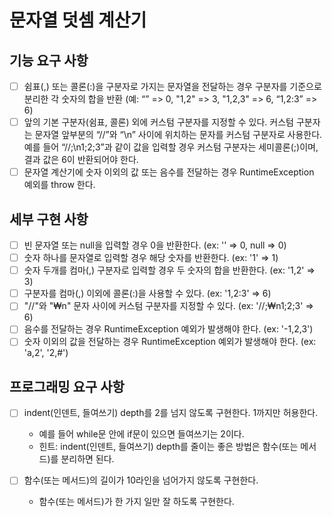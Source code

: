 # 문자열 덧셈 계산기
## 기능 요구 사항
* [ ] 쉼표(,) 또는 콜론(:)을 구분자로 가지는 문자열을 전달하는 경우 구분자를 기준으로 분리한 각 숫자의 합을 반환 (예: “” => 0, "1,2" => 3, "1,2,3" => 6, “1,2:3” => 6)
* [ ] 앞의 기본 구분자(쉼표, 콜론) 외에 커스텀 구분자를 지정할 수 있다. 커스텀 구분자는 문자열 앞부분의 “//”와 “\n” 사이에 위치하는 문자를 커스텀 구분자로 사용한다. 예를 들어 “//;\n1;2;3”과 같이 값을 입력할 경우 커스텀 구분자는 세미콜론(;)이며, 결과 값은 6이 반환되어야 한다.
* [ ] 문자열 계산기에 숫자 이외의 값 또는 음수를 전달하는 경우 RuntimeException 예외를 throw 한다.
  
## 세부 구현 사항
* [ ] 빈 문자열 또는 null을 입력할 경우 0을 반환한다. (ex: '' => 0, null => 0)
* [ ] 숫자 하나를 문자열로 입력할 경우 해당 숫자를 반환한다. (ex: '1' => 1)
* [ ] 숫자 두개를 컴마(,) 구분자로 입력할 경우 두 숫자의 합을 반환한다. (ex: '1,2' => 3)
* [ ] 구분자를 컴마(,) 이외에 콜론(:)을 사용할 수 있다. (ex: '1,2:3' => 6)
* [ ] "//"와 "₩n" 문자 사이에 커스텀 구분자를 지정할 수 있다. (ex: '//;₩n1;2;3' => 6)
* [ ] 음수를 전달하는 경우 RuntimeException 예외가 발생해야 한다. (ex: '-1,2,3')
* [ ] 숫자 이외의 값을 전달하는 경우 RuntimeException 예외가 발생해야 한다. (ex: 'a,2', '2,#')

## 프로그래밍 요구 사항
* [ ] indent(인덴트, 들여쓰기) depth를 2를 넘지 않도록 구현한다. 1까지만 허용한다.
  * 예를 들어 while문 안에 if문이 있으면 들여쓰기는 2이다.
  * 힌트: indent(인덴트, 들여쓰기) depth를 줄이는 좋은 방법은 함수(또는 메서드)를 분리하면 된다.
  
* [ ] 함수(또는 메서드)의 길이가 10라인을 넘어가지 않도록 구현한다.
  * 함수(또는 메서드)가 한 가지 일만 잘 하도록 구현한다.